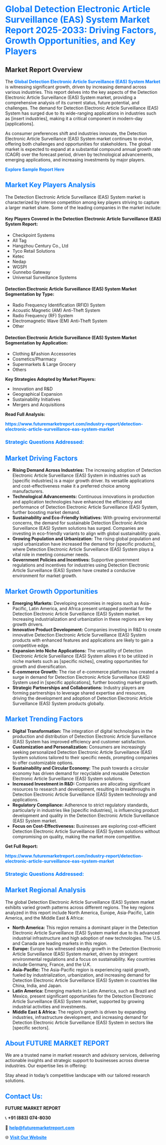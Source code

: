 <h1 style="color: #007BFF;">Global Detection Electronic Article Surveillance (EAS) System Market Report 2025-2033: Driving Factors, Growth Opportunities, and Key Players</h1>

<section id="overview">
<h2>Market Report Overview</h2>
<p>The <a href="https://www.futuremarketreport.com/industry-report/detection-electronic-article-surveillance-eas-system-market" style="color: #007BFF; text-decoration: none;"><strong>Global Detection Electronic Article Surveillance (EAS) System Market</strong></a> is witnessing significant growth, driven by increasing demand across various industries. This report delves into the key aspects of the Detection Electronic Article Surveillance (EAS) System market, providing a comprehensive analysis of its current status, future potential, and challenges. The demand for Detection Electronic Article Surveillance (EAS) System has surged due to its wide-ranging applications in industries such as [insert industries], making it a critical component in modern-day [applications].</p>
<p>As consumer preferences shift and industries innovate, the Detection Electronic Article Surveillance (EAS) System market continues to evolve, offering both challenges and opportunities for stakeholders. The global market is expected to expand at a substantial compound annual growth rate (CAGR) over the forecast period, driven by technological advancements, emerging applications, and increasing investments by major players.</p>
</section>

<section id="overview">
<p><a href="https://www.futuremarketreport.com/request-sample/reportId=116077" style="color: #007BFF; text-decoration: none;"><strong>Explore Sample Report Here</strong></a></p>
</section>

<section id="key-players">
<h2 style="color: #007BFF;">Market Key Players Analysis</h2>
<p>The Detection Electronic Article Surveillance (EAS) System market is characterized by intense competition among key players striving to capture a larger market share. Some of the leading companies in the market include:</p>
<h4>Key Players Covered in the Detection Electronic Article Surveillance (EAS) System Report:</h4>
<ul><li>Checkpoint Systems</li><li>All Tag</li><li>Hangzhou Century Co., Ltd</li><li>Tyco Retail Solutions</li><li>Ketec</li><li>Nedap</li><li>WGSPI</li><li>Gunnebo Gateway</li><li>Universal Surveillance Systems</li></ul>
<h4>Detection Electronic Article Surveillance (EAS) System Market Segmentation by Type:</h4>
<ul><li>Radio Frequency Identification (RFID) System</li><li>Acoustic Magnetic (AM) Anti-Theft System</li><li>Radio Frequency (RF) System</li><li>Electromagnetic Wave (EM) Anti-Theft System</li><li>Other</li></ul>

<h4>Detection Electronic Article Surveillance (EAS) System Market Segmentation by Application:</h4>
<ul><li>Clothing &amp;Fashion Accessories</li><li>Cosmetics/Pharmacy</li><li>Supermarkets &amp; Large Grocery</li><li>Others</li></ul>
<p><strong>Key Strategies Adopted by Market Players:</strong></p>
<ul>
<li>Innovation and R&D</li>
<li>Geographical Expansion</li>
<li>Sustainability Initiatives</li>
<li>Mergers and Acquisitions</li>
</ul>
</section>

<section>
<p><strong>Read Full Analysis: </strong></p><a href="https://www.futuremarketreport.com/industry-report/detection-electronic-article-surveillance-eas-system-market" style="color: #007BFF; text-decoration: none;"><strong>https://www.futuremarketreport.com/industry-report/detection-electronic-article-surveillance-eas-system-market</strong></a>
<h3 style="color: #007BFF;">Strategic Questions Addressed:</h3>
</section>

<section id="driving-factors">
<h2 style="color: #007BFF;">Market Driving Factors</h2>
<ul>
<li><strong>Rising Demand Across Industries:</strong> The increasing adoption of Detection Electronic Article Surveillance (EAS) System in industries such as [specific industries] is a major growth driver. Its versatile applications and cost-effectiveness make it a preferred choice among manufacturers.</li>
<li><strong>Technological Advancements:</strong> Continuous innovations in production and application technologies have enhanced the efficiency and performance of Detection Electronic Article Surveillance (EAS) System, further boosting market demand.</li>
<li><strong>Sustainability and Eco-Friendly Initiatives:</strong> With growing environmental concerns, the demand for sustainable Detection Electronic Article Surveillance (EAS) System solutions has surged. Companies are investing in eco-friendly variants to align with global sustainability goals.</li>
<li><strong>Growing Population and Urbanization:</strong> The rising global population and rapid urbanization have increased the demand for [specific products], where Detection Electronic Article Surveillance (EAS) System plays a vital role in meeting consumer needs.</li>
<li><strong>Government Policies and Incentives:</strong> Supportive government regulations and incentives for industries using Detection Electronic Article Surveillance (EAS) System have created a conducive environment for market growth.</li>
</ul>
</section>

<section id="growth-opportunities">
<h2 style="color: #007BFF;">Market Growth Opportunities</h2>
<ul>
<li><strong>Emerging Markets:</strong> Developing economies in regions such as Asia-Pacific, Latin America, and Africa present untapped potential for the Detection Electronic Article Surveillance (EAS) System market. Increasing industrialization and urbanization in these regions are key growth drivers.</li>
<li><strong>Innovative Product Development:</strong> Companies investing in R&D to create innovative Detection Electronic Article Surveillance (EAS) System products with enhanced features and applications are likely to gain a competitive edge.</li>
<li><strong>Expansion into Niche Applications:</strong> The versatility of Detection Electronic Article Surveillance (EAS) System allows it to be utilized in niche markets such as [specific niches], creating opportunities for growth and diversification.</li>
<li><strong>E-commerce Growth:</strong> The rise of e-commerce platforms has created a surge in demand for Detection Electronic Article Surveillance (EAS) System used in [specific applications], further boosting market growth.</li>
<li><strong>Strategic Partnerships and Collaborations:</strong> Industry players are forming partnerships to leverage shared expertise and resources, driving the development and adoption of Detection Electronic Article Surveillance (EAS) System products globally.</li>
</ul>
</section>

<section id="trending-factors">
<h2 style="color: #007BFF;">Market Trending Factors</h2>
<ul>
<li><strong>Digital Transformation:</strong> The integration of digital technologies in the production and distribution of Detection Electronic Article Surveillance (EAS) System has improved efficiency and customer satisfaction.</li>
<li><strong>Customization and Personalization:</strong> Consumers are increasingly seeking personalized Detection Electronic Article Surveillance (EAS) System solutions tailored to their specific needs, prompting companies to offer customizable options.</li>
<li><strong>Sustainability and Circular Economy:</strong> The push towards a circular economy has driven demand for recyclable and reusable Detection Electronic Article Surveillance (EAS) System solutions.</li>
<li><strong>Increased Investment in R&D:</strong> Companies are allocating significant resources to research and development, resulting in breakthroughs in Detection Electronic Article Surveillance (EAS) System technology and applications.</li>
<li><strong>Regulatory Compliance:</strong> Adherence to strict regulatory standards, particularly in industries like [specific industries], is influencing product development and quality in the Detection Electronic Article Surveillance (EAS) System market.</li>
<li><strong>Focus on Cost-Effectiveness:</strong> Businesses are exploring cost-efficient Detection Electronic Article Surveillance (EAS) System solutions without compromising on quality, making the market more competitive.</li>
</ul>
</section>

<section>
<p><strong>Get Full Report: </strong></p><a href="https://www.futuremarketreport.com/industry-report/detection-electronic-article-surveillance-eas-system-market" style="color: #007BFF; text-decoration: none;"><strong>https://www.futuremarketreport.com/industry-report/detection-electronic-article-surveillance-eas-system-market</strong></a>
<h3 style="color: #007BFF;">Strategic Questions Addressed:</h3>
</section>


<section id="regional-analysis">
<h2 style="color: #007BFF;">Market Regional Analysis</h2>
<p>The global Detection Electronic Article Surveillance (EAS) System market exhibits varied growth patterns across different regions. The key regions analyzed in this report include North America, Europe, Asia-Pacific, Latin America, and the Middle East & Africa:</p>
<ul>
<li><strong>North America:</strong> This region remains a dominant player in the Detection Electronic Article Surveillance (EAS) System market due to its advanced industrial infrastructure and high adoption of new technologies. The U.S. and Canada are leading markets in this region.</li>
<li><strong>Europe:</strong> Europe has witnessed steady growth in the Detection Electronic Article Surveillance (EAS) System market, driven by stringent environmental regulations and a focus on sustainability. Key countries include Germany, France, and the U.K.</li>
<li><strong>Asia-Pacific:</strong> The Asia-Pacific region is experiencing rapid growth, fueled by industrialization, urbanization, and increasing demand for Detection Electronic Article Surveillance (EAS) System in countries like China, India, and Japan.</li>
<li><strong>Latin America:</strong> Emerging markets in Latin America, such as Brazil and Mexico, present significant opportunities for the Detection Electronic Article Surveillance (EAS) System market, supported by growing industrial activities and investments.</li>
<li><strong>Middle East & Africa:</strong> The region’s growth is driven by expanding industries, infrastructure development, and increasing demand for Detection Electronic Article Surveillance (EAS) System in sectors like [specific sectors].</li>
</ul>
</section>

<footer>
<h2 style="color: #007BFF;">About FUTURE MARKET REPORT</h2>
<p>We are a trusted name in market research and advisory services, delivering actionable insights and strategic support to businesses across diverse industries. Our expertise lies in offering:</p>

<p>Stay ahead in today’s competitive landscape with our tailored research solutions.</p>

<h2 style="color: #007BFF;">Contact Us:</h2>
<p><strong>FUTURE MARKET REPORT</strong></p>
<p>📞 <strong>+91 (883) 074-8030</strong></p>
<p>📧 <strong><a href="mailto:help@futuremarketreport.com" style="color: #007BFF;">help@futuremarketreport.com</a></strong></p>
<p>🌐 <strong><a href="https://www.futuremarketreport.com/" style="color: #007BFF;">Visit Our Website</a></strong></p>
</footer>
